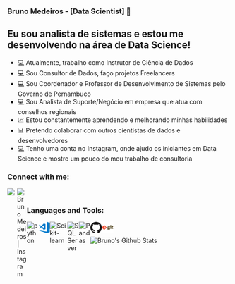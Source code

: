 ### Bruno Medeiros - [Data Scientist] 👋

## Eu sou analista de sistemas e estou me desenvolvendo na área de Data Science!

- 💻 Atualmente, trabalho como Instrutor de Ciência de Dados
- 💻 Sou Consultor de Dados, faço projetos Freelancers
- 💻 Sou Coordenador e Professor de Desenvolvimento de Sistemas pelo Governo de Pernambuco
- 💻 Sou Analista de Suporte/Negócio em empresa que atua com conselhos regionais
- 📈 Estou constantemente aprendendo e melhorando minhas habilidades 
- 📊 Pretendo colaborar com outros cientistas de dados e desenvolvedores
- 💻 Tenho uma conta no Instagram, onde ajudo os iniciantes em Data Science e mostro um pouco do meu trabalho de consultoria

### Connect with me:

[<img align="left"  width="22px" src="https://cdn.jsdelivr.net/npm/simple-icons@3.4.0/icons/linkedin.svg" />](https://www.linkedin.com/in/bruno-medeiros-75305a107/)

[<img align="left" alt="Bruno Medeiros | Instagram" width="22px" src="https://upload.wikimedia.org/wikipedia/commons/5/58/Instagram-Icon.png" />](https://www.instagram.com/brunomedeirosdatascience/)



<br />

### Languages and Tools:

<img align="left" alt="python" width="26px" src="https://cdn3.iconfinder.com/data/icons/logos-and-brands-adobe/512/267_Python-512.png" />

<img align="left" alt="visual studio code" width="26px" src="https://raw.githubusercontent.com/github/explore/80688e429a7d4ef2fca1e82350fe8e3517d3494d/topics/visual-studio-code/visual-studio-code.png" />

[<img align="left" alt="Scikit-learn" width="40px" src="https://upload.wikimedia.org/wikipedia/commons/0/05/Scikit_learn_logo_small.svg" />](https://scikit-learn.org/stable/)

<img align="left" alt="SQLServer" width="26px" src="https://img.icons8.com/color/2x/microsoft-sql-server.png" />

<img align="left" alt="Pandas" width="26px" src="https://cdn.jsdelivr.net/npm/simple-icons@3.4.0/icons/pandas.svg" />

<img align="left" alt="GitHub" width="26px" src="https://raw.githubusercontent.com/github/explore/78df643247d429f6cc873026c0622819ad797942/topics/github/github.png" />

<img align="left" alt="Git" width="26px" src="https://raw.githubusercontent.com/github/explore/80688e429a7d4ef2fca1e82350fe8e3517d3494d/topics/git/git.png" />

<br />
<br />

<img align="left" alt="Bruno's Github Stats" src="https://github-readme-stats.vercel.app/api?username=jmcabreira&show_icons=true&hide_border=true" />

[linkedin]: https://www.linkedin.com/in/bruno-medeiros-75305a107/
[instagram]: https://www.instagram.com/brunomedeirosdatascience/
